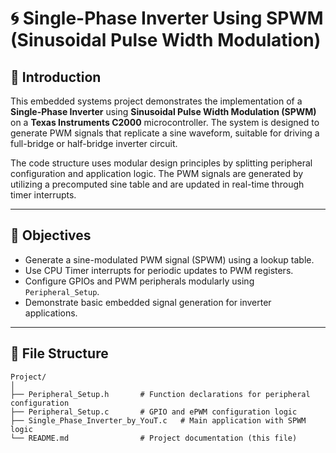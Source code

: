 # 🌀 Single-Phase Inverter Using SPWM (Sinusoidal Pulse Width Modulation)

## 📘 Introduction

This embedded systems project demonstrates the implementation of a **Single-Phase Inverter** using **Sinusoidal Pulse Width Modulation (SPWM)** on a **Texas Instruments C2000** microcontroller. The system is designed to generate PWM signals that replicate a sine waveform, suitable for driving a full-bridge or half-bridge inverter circuit.

The code structure uses modular design principles by splitting peripheral configuration and application logic. The PWM signals are generated by utilizing a precomputed sine table and are updated in real-time through timer interrupts.

---

## 🎯 Objectives

- Generate a sine-modulated PWM signal (SPWM) using a lookup table.
- Use CPU Timer interrupts for periodic updates to PWM registers.
- Configure GPIOs and PWM peripherals modularly using `Peripheral_Setup`.
- Demonstrate basic embedded signal generation for inverter applications.

---

## 📂 File Structure

```plaintext
Project/
│
├── Peripheral_Setup.h       # Function declarations for peripheral configuration
├── Peripheral_Setup.c       # GPIO and ePWM configuration logic
├── Single_Phase_Inverter_by_YouT.c   # Main application with SPWM logic
└── README.md                # Project documentation (this file)
